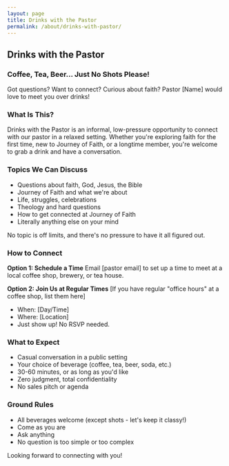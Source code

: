 ```yaml
---
layout: page
title: Drinks with the Pastor
permalink: /about/drinks-with-pastor/
---
```


## Drinks with the Pastor

### Coffee, Tea, Beer... Just No Shots Please!

Got questions? Want to connect? Curious about faith? Pastor [Name] would love to meet you over drinks!

### What Is This?

Drinks with the Pastor is an informal, low-pressure opportunity to connect with our pastor in a relaxed setting. Whether you're exploring faith for the first time, new to Journey of Faith, or a longtime member, you're welcome to grab a drink and have a conversation.

### Topics We Can Discuss

- Questions about faith, God, Jesus, the Bible
- Journey of Faith and what we're about
- Life, struggles, celebrations
- Theology and hard questions
- How to get connected at Journey of Faith
- Literally anything else on your mind

No topic is off limits, and there's no pressure to have it all figured out.

### How to Connect

**Option 1: Schedule a Time**
Email [pastor email] to set up a time to meet at a local coffee shop, brewery, or tea house.

**Option 2: Join Us at Regular Times**
[If you have regular "office hours" at a coffee shop, list them here]
- When: [Day/Time]
- Where: [Location]
- Just show up! No RSVP needed.

### What to Expect

- Casual conversation in a public setting
- Your choice of beverage (coffee, tea, beer, soda, etc.)
- 30-60 minutes, or as long as you'd like
- Zero judgment, total confidentiality
- No sales pitch or agenda

### Ground Rules

- All beverages welcome (except shots - let's keep it classy!)
- Come as you are
- Ask anything
- No question is too simple or too complex

Looking forward to connecting with you!
